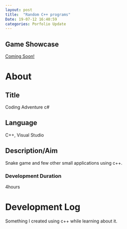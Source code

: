 ```yaml
---
layout: post
title:  "Random C++ programs"
Date: 19-07-12 16:40:59 
categories: Porfolio Update
---
```


<h2><b>Game Showcase</b></h2>
<p><a href="">Coming Soon!</a></p>
<h1><b>About</b></h1>
<h2><b>Title</b></h2>
<p>Coding Adventure c#</p>
<h2><b>Language</b></h2>
<p>C++, Visual Studio</p>
<h2><b> Description/Aim</b></h2>
<p>Snake game and few other small applications using c++.</p>
<h3>Development Duration</h3>
<p>4hours</p>
<h1><b>Development Log</b></h1>
<p>Something I created using c++ while learning about it.</p>
<br></br>


<br></br>
<p>
